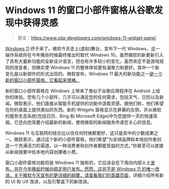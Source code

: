 # Windows 11 的窗口小部件窗格从谷歌发现中获得灵感

> 原文：<https://www.xda-developers.com/windows-11-widget-pane/>

[Windows 11](https://www.xda-developers.com/windows-11/) 终于来了。微软今天走上(虚拟)舞台，宣布下一代 Windows，这一操作系统将在今年晚些时候最终推出时取代 Windows 10。虽然微软的新更新引入了具有大量新功能的全新设计语言，但也有许多较小的变化，虽然肯定不是游戏规则的改变者，但确实使 Windows 11 的整体体验更有凝聚力和更好。其中一个新变化是以新部件的形式出现的。微软宣布，Windows 11 最大的新功能之一[是一个新的窗口小部件窗格，它看起来很棒。](https://blogs.windows.com/windowsexperience/2021/06/24/introducing-windows-11/)

新的窗口小部件窗格在 Windows 上带来了类似于谷歌应用程序在 Android 上给你的体验。您有几个小部件，几乎可以满足您的任何需求，包括天气、日历以及新闻。微软表示，他们直接从智能手机提供的功能中汲取灵感，据他们称，他们希望在你的桌面上提供类似的东西。新的 Widgets 窗格显示在屏幕的左侧，并从微软的服务生态系统(包括日历、Bing 和 Microsoft Edge)中为您提供一天的快速简报。它还向您简要介绍最新的新闻，使用微软的新闻服务传递您关心的信息。

Windows 11 与互联网的结合比以往任何时候都更好，这只是其中的少数成果之一。微软表示，通过这个新的小部件窗格，他们希望“为全球品牌和本地创作者创造一个充满活力的渠道，以一种消费者和创作者都能受益的方式。”你甚至可以直接从新闻提要中给本地内容创建者小费。

窗口小部件窗格功能将是 Windows 11 独有的，它应该会在下周向内部人士[发布，并在今年晚些时候向稳定用户发布。然而，这并不是 Windows 11 的唯一改进。关于微软今天宣布的更详细的纲要，请查看](https://www.xda-developers.com/windows-11-is-coming-to-windows-insiders-next-week/)[我们的英雄页面](https://www.xda-developers.com/windows-11/)，详细介绍所有新的 UI 和 UX 改进，以及引擎盖下的新改进。